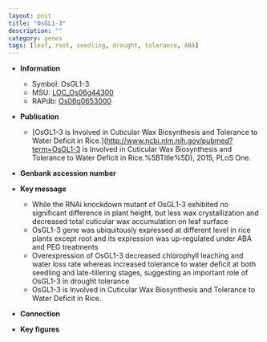 ```yaml
---
layout: post
title: "OsGL1-3"
description: ""
category: genes
tags: [leaf, root, seedling, drought, tolerance, ABA]
---
```


* **Information**  
    + Symbol: OsGL1-3  
    + MSU: [LOC_Os06g44300](http://rice.plantbiology.msu.edu/cgi-bin/ORF_infopage.cgi?orf=LOC_Os06g44300)  
    + RAPdb: [Os06g0653000](http://rapdb.dna.affrc.go.jp/viewer/gbrowse_details/irgsp1?name=Os06g0653000)  

* **Publication**  
    + [OsGL1-3 is Involved in Cuticular Wax Biosynthesis and Tolerance to Water Deficit in Rice.](http://www.ncbi.nlm.nih.gov/pubmed?term=OsGL1-3 is Involved in Cuticular Wax Biosynthesis and Tolerance to Water Deficit in Rice.%5BTitle%5D), 2015, PLoS One.

* **Genbank accession number**  

* **Key message**  
    + While the RNAi knockdown mutant of OsGL1-3 exhibited no significant difference in plant height, but less wax crystallization and decreased total cuticular wax accumulation on leaf surface
    + OsGL1-3 gene was ubiquitously expressed at different level in rice plants except root and its expression was up-regulated under ABA and PEG treatments
    + Overexpression of OsGL1-3 decreased chlorophyll leaching and water loss rate whereas increased tolerance to water deficit at both seedling and late-tillering stages, suggesting an important role of OsGL1-3 in drought tolerance
    + OsGL1-3 is Involved in Cuticular Wax Biosynthesis and Tolerance to Water Deficit in Rice.

* **Connection**  

* **Key figures**  


